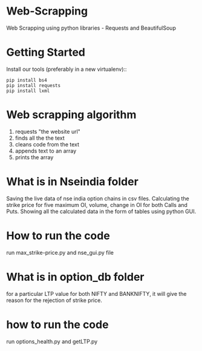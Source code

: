 # Web-Scrapping
Web Scrapping using python libraries - Requests and BeautifulSoup

# Getting Started
Install our tools (preferably in a new virtualenv)::

    pip install bs4
    pip install requests
    pip install lxml

# Web scrapping algorithm
1. requests "the website url"
2. finds all the the text
3. cleans code from the text
4. appends text to an array
5. prints the array

# What is in Nseindia folder
Saving the live data of nse india option chains in csv files.
Calculating the strike price for five maximum OI, volume, change in OI for both Calls and Puts.
Showing all the calculated data in the form of tables using python GUI.

# How to run the code
run max_strike-price.py and nse_gui.py file

# What is in option_db folder
for a particular LTP value for both NIFTY and BANKNIFTY, it will give the reason for the rejection of strike price.

# how to run the code
run options_health.py and getLTP.py
